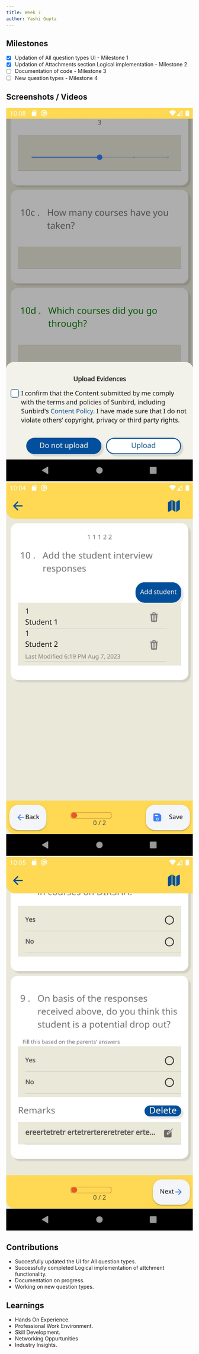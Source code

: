 ```yaml
---
title: Week 7
author: Yashi Gupta
---
```


## Milestones
- [x] Updation of All question types UI - Milestone 1
- [x] Updation of Attachments section Logical implementation - Milestone 2
- [ ] Documentation of code - Milestone 3
- [ ] New question types - Milestone 4

## Screenshots / Videos 
![Attachment](<../../../../../images/WhatsApp Image 2023-08-08 at 10.50.29.jpg>)
![New UI](<../../../../../images/WhatsApp Image 2023-08-08 at 10.50.28.jpg>)
![New UI](<../../../../../images/WhatsApp Image 2023-08-08 at 10.50.2.jpg>)


## Contributions
- Succesfully updated the UI for All question types.
- Successfully completed Logical implementation of attchment functionality.
- Documentation on progress.
- Working on new question types. 

## Learnings
- Hands On Experience.
- Professional Work Environment.
- Skill Development.
- Networking Oppurtunities
- Industry Insights.


